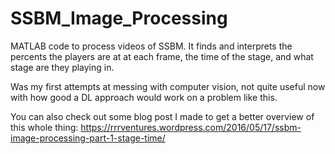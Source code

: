 # SSBM_Image_Processing
MATLAB code to process videos of SSBM. It finds and interprets the percents the players are at at each frame, the time of the stage, and what stage are they playing in.

Was my first attempts at messing with computer vision, not quite useful now with how good a DL approach would work on a problem like this. 

You can also check out some blog post I made to get a better overview of this whole thing: https://rrrventures.wordpress.com/2016/05/17/ssbm-image-processing-part-1-stage-time/


